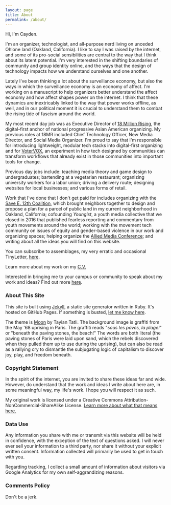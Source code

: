 ```yaml
---
layout: page
title: About
permalink: /about/
---
```


Hi, I'm Cayden.

I'm an organizer, technologist, and all-purpose nerd living on unceded Ohlone land (Oakland, California). I like to say I was raised by the internet, and some of its pro-social sensibilities are central to the way that I think about its latent potential. I'm very interested in the shifting boundaries of community and group identity online, and the ways that the design of technology impacts how we understand ourselves and one another.

Lately I've been thinking a lot about the surveillance economy, but also the ways in which the surveillance economy is an economy of affect. I'm working on a manuscript to help organizers better understand the affect economy and how affect shapes power on the internet. I think that these dynamics are inextricably linked to the way that power works offline, as well, and in our political moment it is crucial to understand them to combat the rising tide of fascism around the world.

My most recent day job was as Executive Director of [18 Million Rising](http://18mr.org), the digital-first anchor of national progressive Asian American organizing. My previous roles at 18MR included Chief Technology Officer, New Media Director, and Social Media Organizer. I'm proud to say that I'm responsible for introducing lightweight, modular tech stacks into digital-first organizing and for [VoterVOX](https://votervox.org), an experiment in how tech designed by communities can transform workflows that already exist in those communities into important tools for change.

Previous day jobs include: teaching media theory and game design to undergraduates; bartending at a vegetarian restaurant; organizing university workers for a labor union; driving a delivery route; designing websites for local businesses; and various forms of retail.

Work that I've done that I don't get paid for includes organizing with the [Save E. 12th Coalition](http://proposal.e12thoak.land), which brought neighbors together to design and propose a plan for a parcel of public land in my current neighborhood in Oakland, California; cofounding _Youngist_, a youth media collective that we closed in 2016 that published fearless reporting and commentary from youth movements around the world; working with the movement tech community on issues of equity and gender-based violence in our work and organizing spaces; helping organize the [Allied Media Conference](https://alliedmedia.org/amc); and writing about all the ideas you will find on this website.

You can subscribe to assemblages, my very erratic and occasional TinyLetter, [here](/subscribe/).

Learn more about my work on my [C.V.](/cv/)

Interested in bringing me to your campus or community to speak about my work and ideas? Find out more [here](/speaking/).

### About This Site

This site is built using [Jekyll](http://jekyllrb.com), a static site generator written in Ruby. It's hosted on GitHub Pages. If something is busted, [let me know here](https://github.com/catachresis/bwo/issues).

The theme is [Moon](https://github.com/TaylanTatli/Moon) by Taylan Tatli. The background image is graffiti from the May '68 uprising in Paris. The graffiti reads "_sous les paves, la plage!_" or "beneath the paving stones, the beach!" The words are both literal (the paving stones of Paris were laid upon sand, which the rebels discovered when they pulled them up to use during the uprising), but can also be read as a rallying cry to dismantle the subjugating logic of capitalism to discover joy, play, and freedom beneath.

### Copyright Statement

In the spirit of the internet, you are invited to share these ideas far and wide. However, do understand that the work and ideas I write about here are, in some meaningful way, my life's work. I hope you will respect it as such.

My original work is licensed under a Creative Commons Attribution-NonCommercial-ShareAlike License. [Learn more about what that means here.](https://creativecommons.org/licenses/by-nc-sa/4.0/)

### Data Use

Any information you share with me or transmit via this website will be held in confidence, with the exception of the text of questions asked. I will never ever sell your information to a third party, nor share it without your explicit written consent. Information collected will primarily be used to get in touch with you.

Regarding tracking, I collect a small amount of information about visitors via Google Analytics for my own self-aggrandizing reasons.

### Comments Policy

Don't be a jerk.
